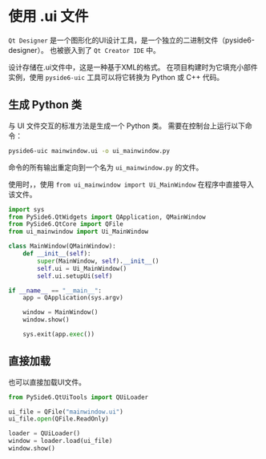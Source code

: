 # 使用 .ui 文件

`Qt Designer` 是一个图形化的UI设计工具，是一个独立的二进制文件（pyside6-designer）。
也被嵌入到了 `Qt Creator IDE` 中。

设计存储在.ui文件中，这是一种基于XML的格式。
在项目构建时为它填充小部件实例，使用 `pyside6-uic` 工具可以将它转换为 Python 或 C++ 代码。

## 生成 Python 类

与 UI 文件交互的标准方法是生成一个 Python 类。
需要在控制台上运行以下命令：

```sh
pyside6-uic mainwindow.ui -o ui_mainwindow.py
```

命令的所有输出重定向到一个名为 `ui_mainwindow.py` 的文件。

使用时，，使用 `from ui_mainwindow import Ui_MainWindow` 在程序中直接导入该文件。

```py
import sys
from PySide6.QtWidgets import QApplication, QMainWindow
from PySide6.QtCore import QFile
from ui_mainwindow import Ui_MainWindow

class MainWindow(QMainWindow):
    def __init__(self):
        super(MainWindow, self).__init__()
        self.ui = Ui_MainWindow()
        self.ui.setupUi(self)

if __name__ == "__main__":
    app = QApplication(sys.argv)

    window = MainWindow()
    window.show()

    sys.exit(app.exec())
```

## 直接加载

也可以直接加载UI文件。

```py
from PySide6.QtUiTools import QUiLoader

ui_file = QFile("mainwindow.ui")
ui_file.open(QFile.ReadOnly)

loader = QUiLoader()
window = loader.load(ui_file)
window.show()
```
